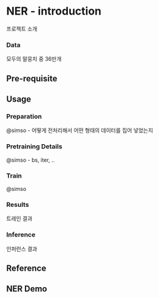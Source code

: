 # NER - introduction
프로젝트 소개

### Data
모두의 말뭉치 중 36만개

## Pre-requisite


## Usage

### Preparation
@simso - 어떻게 전처리해서 어떤 형태의 데이터를 집어 넣었는지

### Pretraining Details
@simso - bs, iter, ..

### Train
@simso

### Results
트레인 결과

### Inference
인퍼런스 결과

## Reference


## NER Demo
